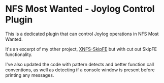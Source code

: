 # NFS Most Wanted - Joylog Control Plugin

This is a dedicated plugin that can control Joylog operations in NFS Most Wanted.

It's an excerpt of my other project, [XNFS-SkipFE](https://github.com/xan1242/xnfs-skipfe) but with cut out SkipFE functionality. 

I've also updated the code with pattern detects and better function call conventions, as well as detecting if a console window is present before printing any messages.


